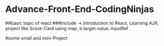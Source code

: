 ﻿# Advance-Front-End-CodingNinjas
##basic topic of react 
###include -> Introduction to React, 
Learning AJX, project like Score-Card using map, e.target.value, inputRef

#some small and mini-Project
